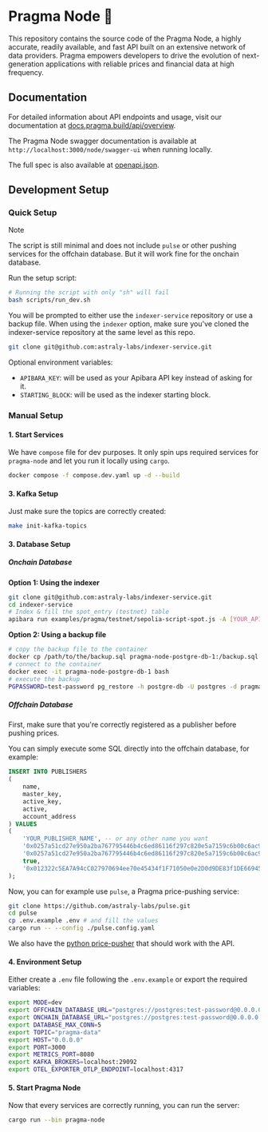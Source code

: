 # Pragma Node 🧩

This repository contains the source code of the Pragma Node, a highly accurate, readily available, and fast API built on an extensive network of data providers. Pragma empowers developers to drive the evolution of next-generation applications with reliable prices and financial data at high frequency.

## Documentation

For detailed information about API endpoints and usage, visit our documentation at [docs.pragma.build/api/overview](https://docs.pragma.build/api/overview).

The Pragma Node swagger documentation is available at `http://localhost:3000/node/swagger-ui` when running locally.

The full spec is also available at [openapi.json](./openapi.json).

## Development Setup

### Quick Setup

> [!NOTE]
> The script is still minimal and does not include `pulse` or other pushing services for the offchain database.
> But it will work fine for the onchain database.

Run the setup script:

```bash
# Running the script with only "sh" will fail
bash scripts/run_dev.sh
```

You will be prompted to either use the `indexer-service` repository or use a backup file.
When using the `indexer` option, make sure you've cloned the indexer-service repository at the same level as this repo.

```bash
git clone git@github.com:astraly-labs/indexer-service.git
```

Optional environment variables:
- `APIBARA_KEY`: will be used as your Apibara API key instead of asking for it.
- `STARTING_BLOCK`: will be used as the indexer starting block.

### Manual Setup

#### 1. Start Services

We have `compose` file for dev purposes. It only spin ups required services for `pragma-node` and let you run it locally using `cargo`.

```bash
docker compose -f compose.dev.yaml up -d --build
```

#### 3. Kafka Setup

Just make sure the topics are correctly created:

```sh
make init-kafka-topics
```

#### 3. Database Setup

##### Onchain Database

**Option 1: Using the indexer**
```bash
git clone git@github.com:astraly-labs/indexer-service.git
cd indexer-service
# Index & fill the spot_entry (testnet) table
apibara run examples/pragma/testnet/sepolia-script-spot.js -A [YOUR_APIBARA_API_KEY] --connection-string postgres://postgres:test-password@localhost:5432/pragma --table-name spot_entry --timeout-duration-seconds=240
```

**Option 2: Using a backup file**
```bash
# copy the backup file to the container
docker cp /path/to/the/backup.sql pragma-node-postgre-db-1:/backup.sql
# connect to the container
docker exec -it pragma-node-postgre-db-1 bash
# execute the backup
PGPASSWORD=test-password pg_restore -h postgre-db -U postgres -d pragma /backup.sql
```

##### Offchain Database

First, make sure that you're correctly registered as a publisher before pushing prices.

You can simply execute some SQL directly into the offchain database, for example:

```sql
INSERT INTO PUBLISHERS
(
    name,
    master_key,
    active_key,
    active,
    account_address
) VALUES
(
    'YOUR_PUBLISHER_NAME', -- or any other name you want
    '0x0257a51cd27e950a2ba767795446b4c6ed86116f297c820e5a7159c6b00c6ac9',
    '0x0257a51cd27e950a2ba767795446b4c6ed86116f297c820e5a7159c6b00c6ac9',
    true,
    '0x012322c5EA7A94cC027970694ee70e45434f1F71050e0e2D0d9DE83f1DE66945'
);
```

Now, you can for example use `pulse`, a Pragma price-pushing service:

```bash
git clone https://github.com/astraly-labs/pulse.git
cd pulse
cp .env.example .env # and fill the values
cargo run -- --config ./pulse.config.yaml
```

We also have the [python price-pusher](https://github.com/astraly-labs/pragma-sdk/tree/master/price-pusher) that should work with the API.

#### 4. Environment Setup

Either create a `.env` file following the `.env.example` or export the required variables:

```bash
export MODE=dev
export OFFCHAIN_DATABASE_URL="postgres://postgres:test-password@0.0.0.0:5432/pragma"
export ONCHAIN_DATABASE_URL="postgres://postgres:test-password@0.0.0.0:5433/pragma"
export DATABASE_MAX_CONN=5
export TOPIC="pragma-data"
export HOST="0.0.0.0"
export PORT=3000
export METRICS_PORT=8080
export KAFKA_BROKERS=localhost:29092
export OTEL_EXPORTER_OTLP_ENDPOINT=localhost:4317
```


#### 5. Start Pragma Node

Now that every services are correctly running, you can run the server:

```bash
cargo run --bin pragma-node
```
